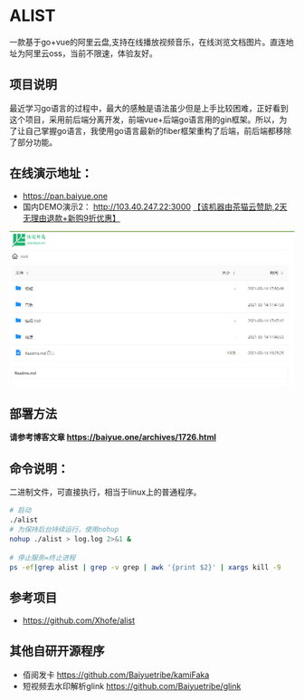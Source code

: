 # ALIST
 一款基于go+vue的阿里云盘,支持在线播放视频音乐，在线浏览文档图片。直连地址为阿里云oss，当前不限速，体验友好。

## 项目说明
最近学习go语言的过程中，最大的感触是语法虽少但是上手比较困难，正好看到这个项目，采用前后端分离开发，前端vue+后端go语言用的gin框架。所以，为了让自己掌握go语言，我使用go语言最新的fiber框架重构了后端，前后端都移除了部分功能。

## 在线演示地址：
- https://pan.baiyue.one
- 国内DEMO演示2： http://103.40.247.22:3000    [【该机器由茶猫云赞助,2天无理由退款+新购9折优惠】](https://www.chamaoyun.com/?u=D50390)     

![](img/demo.png)

## 部署方法

**请参考博客文章 https://baiyue.one/archives/1726.html**

## 命令说明：
二进制文件，可直接执行，相当于linux上的普通程序。
```bash
# 启动
./alist
# 为保持后台持续运行，使用nohup
nohup ./alist > log.log 2>&1 &

# 停止服务=终止进程
ps -ef|grep alist | grep -v grep | awk '{print $2}' | xargs kill -9
```

## 参考项目
- https://github.com/Xhofe/alist

## 其他自研开源程序
- 佰阅发卡 https://github.com/Baiyuetribe/kamiFaka
- 短视频去水印解析glink https://github.com/Baiyuetribe/glink